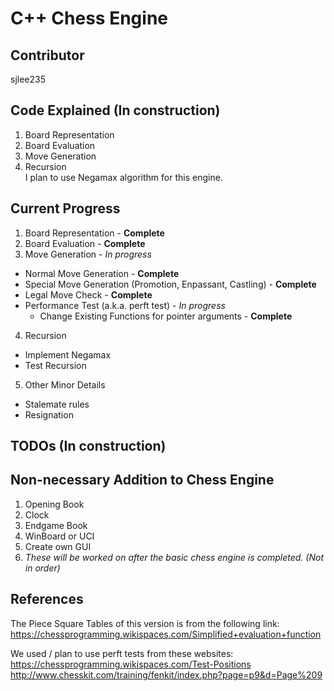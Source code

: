# C++ Chess Engine
## Contributor
sjlee235
## Code Explained (In construction)
1. Board Representation
2. Board Evaluation
3. Move Generation
4. Recursion  
I plan to use Negamax algorithm for this engine.

## Current Progress
1. Board Representation - **Complete**
2. Board Evaluation - **Complete**
3. Move Generation - *In progress*
  - Normal Move Generation - **Complete**
  - Special Move Generation (Promotion, Enpassant, Castling) - **Complete**
  - Legal Move Check - **Complete**  
  - Performance Test (a.k.a. perft test) - *In progress*  
    - Change Existing Functions for pointer arguments - **Complete**  
4. Recursion
  - Implement Negamax
  - Test Recursion
5. Other Minor Details  
  - Stalemate rules  
  - Resignation  

## TODOs (In construction)

## Non-necessary Addition to Chess Engine
1. Opening Book  
2. Clock  
3. Endgame Book  
4. WinBoard or UCI  
5. Create own GUI  
6. *These will be worked on after the basic chess engine is completed. (Not in order)*  

## References  
The Piece Square Tables of this version is from the following link:   https://chessprogramming.wikispaces.com/Simplified+evaluation+function  

We used / plan to use perft tests from these websites:  
https://chessprogramming.wikispaces.com/Test-Positions  
http://www.chesskit.com/training/fenkit/index.php?page=p9&d=Page%209
